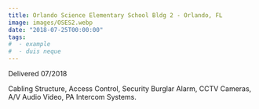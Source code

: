 ```yaml
---
title: Orlando Science Elementary School Bldg 2 - Orlando, FL
image: images/OSES2.webp
date: "2018-07-25T00:00:00"
tags:
#  - example
#  - duis neque
---
```

Delivered 07/2018
<!-- more -->
Cabling Structure, Access Control, Security Burglar Alarm, CCTV Cameras, A/V Audio Video, PA Intercom Systems.
